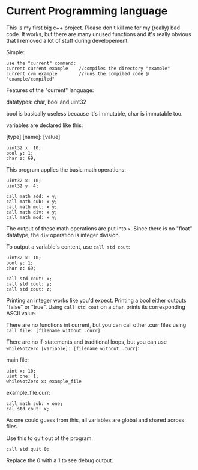 # Current Programming language

This is my first big c++ project. Please don't kill me for my (really) bad code. It works, but there are many unused functions and it's really obvious that I removed a lot of stuff during developement.

Simple:
```
use the "current" command:
current current example    //compiles the directory "example"
current cvm example        //runs the compiled code @ "example/compiled"
```


Features of the "current" language:

datatypes: char, bool and uint32

bool is basically useless because it's immutable, char is immutable too.

variables are declared like this:


[type] [name]: [value]
```
uint32 x: 10;
bool y: 1;
char z: 69;
```

This program applies the basic math operations:
```
uint32 x: 10;
uint32 y: 4;

call math add: x y;
call math sub: x y;
call math mul: x y;
call math div: x y;
call math mod: x y;
```

The output of these math operations are put into ```x```. Since there is no "float" datatype, the ```div``` operation is integer division.

To output a variable's content, use ```call std cout```:

```
uint32 x: 10;
bool y: 1;
char z: 69;

call std cout: x;
call std cout: y;
call std cout: z;
```

Printing an integer works like you'd expect. Printing a bool either outputs "false" or "true". Using ```call std cout``` on a char, prints its corresponding ASCII value.

There are no functions int current, but you can call other .curr files using ```call file: [filename without .curr]```

There are no if-statements and traditional loops, but you can use ```whileNotZero [variable]: [filename without .curr]```:


main file:
```
uint x: 10;
uint one: 1;
whileNotZero x: example_file
```

example_file.curr:
```
call math sub: x one;
cal std cout: x;
```

As one could guess from this, all variables are global and shared across files.


Use this to quit out of the program:
```
call std quit 0;
```

Replace the 0 with a 1 to see debug output.
